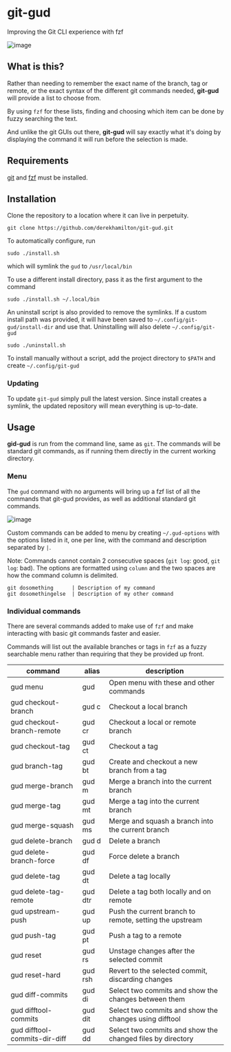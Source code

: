 # git-gud

Improving the Git CLI experience with fzf

![image](https://i.imgur.com/1tWisyl.gif)

## What is this?

Rather than needing to remember the exact name of the branch, tag or remote, or the exact syntax of the different git commands needed, **git-gud** will provide a list to choose from.

By using `fzf` for these lists, finding and choosing which item can be done by fuzzy searching the text.

And unlike the git GUIs out there, **git-gud** will say exactly what it's doing by displaying the command it will run before the selection is made.

## Requirements

[git](https://github.com/git/git) and [fzf](https://github.com/junegunn/fzf) must be installed.

## Installation

Clone the repository to a location where it can live in perpetuity.

```
git clone https://github.com/derekhamilton/git-gud.git
```

To automatically configure, run

```
sudo ./install.sh
```

which will symlink the `gud` to `/usr/local/bin`

To use a different install directory, pass it as the first argument to the command

```
sudo ./install.sh ~/.local/bin
```

An uninstall script is also provided to remove the symlinks. If a custom install path was provided, it will have been saved to `~/.config/git-gud/install-dir` and use that. Uninstalling will also delete `~/.config/git-gud`

```
sudo ./uninstall.sh
```

To install manually without a script, add the project directory to `$PATH` and create `~/.config/git-gud`

### Updating

To update `git-gud` simply pull the latest version. Since install creates a symlink, the updated repository will mean everything is up-to-date.

## Usage

**gid-gud** is run from the command line, same as `git`. The commands will be standard git commands, as if running them directly in the current working directory.

### Menu

The `gud` command with no arguments will bring up a fzf list of all the commands that git-gud provides, as well as additional standard git commands.

![image](https://i.imgur.com/enbjTFo.png)

Custom commands can be added to menu by creating `~/.gud-options` with the options listed in it, one per line, with the command and description separated by `|`.

Note: Commands cannot contain 2 consecutive spaces (`git log`: good, `git  log`: bad). The options are formatted using `column` and the two spaces are how the command column is delimited.

```
git dosomething      | Description of my command
git dosomethingelse  | Description of my other command
```

### Individual commands

There are several commands added to make use of `fzf` and make interacting with basic git commands faster and easier.

Commands will list out the available branches or tags in `fzf` as a fuzzy searchable menu rather than requiring that they be provided up front.

| command                       | alias   | description                                                |
| ----------------------------- | --------| ---------------------------------------------------------- |
| gud menu                      | gud     | Open menu with these and other commands                    |
| gud checkout-branch           | gud c   | Checkout a local branch                                    |
| gud checkout-branch-remote    | gud cr  | Checkout a local or remote branch                          |
| gud checkout-tag              | gud ct  | Checkout a tag                                             |
| gud branch-tag                | gud bt  | Create and checkout a new branch from a tag                |
| gud merge-branch              | gud m   | Merge a branch into the current branch                     |
| gud merge-tag                 | gud mt  | Merge a tag into the current branch                        |
| gud merge-squash              | gud ms  | Merge and squash a branch into the current branch          |
| gud delete-branch             | gud d   | Delete a branch                                            |
| gud delete-branch-force       | gud df  | Force delete a branch                                      |
| gud delete-tag                | gud dt  | Delete a tag locally                                       |
| gud delete-tag-remote         | gud dtr | Delete a tag both locally and on remote                    |
| gud upstream-push             | gud up  | Push the current branch to remote, setting the upstream    |
| gud push-tag                  | gud pt  | Push a tag to a remote                                     |
| gud reset                     | gud rs  | Unstage changes after the selected commit                  |
| gud reset-hard                | gud rsh | Revert to the selected commit, discarding changes          |
| gud diff-commits              | gud di  | Select two commits and show the changes between them       |
| gud difftool-commits          | gud dit | Select two commits and show the changes using difftool     |
| gud difftool-commits-dir-diff | gud dd  | Select two commits and show the changed files by directory |
